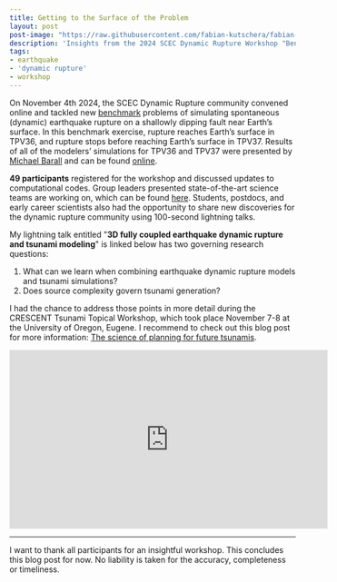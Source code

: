 ```yaml
---
title: Getting to the Surface of the Problem
layout: post
post-image: "https://raw.githubusercontent.com/fabian-kutschera/fabian-kutschera.github.io/master/assets/images/post_scec.png"
description: 'Insights from the 2024 SCEC Dynamic Rupture Workshop "Benchmark for Getting to the Surface of the Problem".'
tags:
- earthquake
- 'dynamic rupture'
- workshop
---
```


On November 4th 2024, the SCEC Dynamic Rupture community convened online and tackled new [benchmark](https://strike.scec.org/cvws) problems of simulating spontaneous (dynamic) earthquake rupture on a shallowly dipping fault near Earth’s surface. In this benchmark exercise, rupture reaches Earth’s surface in TPV36, and rupture stops before reaching Earth’s surface in TPV37. Results of all of the modelers’ simulations for TPV36 and TPV37 were presented by [Michael Barall](https://central.scec.org/user/mbarall) and can be found [online](https://www.scec.org/wp-content/uploads/2024/11/2024_Dynamic_Rupture_Workshop_1005_Barall.pdf).

**49 participants** registered for the workshop and discussed updates to computational codes. Group leaders presented state-of-the-art science teams are working on, which can be found [here](https://www.scec.org/events/2024-scec-dynamic-rupture-workshop). Students, postdocs, and early career scientists also had the opportunity to share new discoveries for the dynamic rupture community using 100-second lightning talks.

My lightning talk entitled "**3D fully coupled earthquake dynamic rupture and tsunami modeling**" is linked below has two governing research questions:

1. What can we learn when combining earthquake dynamic rupture models and tsunami simulations?
2. Does source complexity govern tsunami generation?

I had the chance to address those points in more detail during the CRESCENT Tsunami Topical Workshop, which took place November 7-8 at the University of Oregon, Eugene. I recommend to check out this blog post for more information: [The science of planning for future tsunamis](crescent-tsunami-workshop).

<iframe width="560" height="315" src="https://www.youtube.com/embed/4zL0r1a07WU?si=UWdwmi9fyE2fIxdu" title="YouTube video player" frameborder="0" allow="accelerometer; autoplay; clipboard-write; encrypted-media; gyroscope; picture-in-picture; web-share" referrerpolicy="strict-origin-when-cross-origin" allowfullscreen></iframe>

---

I want to thank all participants for an insightful workshop. This concludes this blog post for now. No liability is taken for the accuracy, completeness or timeliness.

